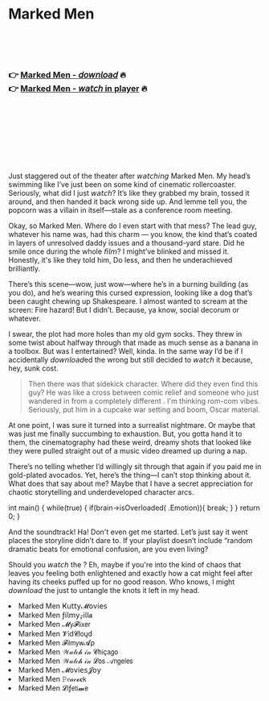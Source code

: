 <h1>Marked Men</h1>

<br><br><br>

<h3>👉 <a href="https://Dions-derzebrballto1986.github.io/mcpeaqdgzq/">Marked Men - 𝘥𝘰𝘸𝘯𝘭𝘰𝘢𝘥</a> 🔥<br>
👉 <a href="https://Dions-derzebrballto1986.github.io/mcpeaqdgzq/">Marked Men - 𝘸𝘢𝘵𝘤𝘩 in player</a> 🔥
</h3>



<br><br><br><br><br><br><br>


Just staggered out of the theater after 𝘸𝘢𝘵𝘤𝘩𝘪𝘯𝘨 Marked Men. My head’s swimming like I’ve just been on some kind of cinematic rollercoaster. Seriously, what did I just 𝘸𝘢𝘵𝘤𝘩? It’s like they grabbed my brain, tossed it around, and then handed it back wrong side up. And lemme tell you, the popcorn was a villain in itself—stale as a conference room meeting.

Okay, so Marked Men. Where do I even start with that mess? The lead guy, whatever his name was, had this charm — you know, the kind that’s coated in layers of unresolved daddy issues and a thousand-yard stare. Did he smile once during the whole 𝘧𝘪𝘭𝘮? I might’ve blinked and missed it. Honestly, it's like they told him, Do less, and then he underachieved brilliantly.

There’s this scene—wow, just wow—where he’s in a burning building (as you do), and he’s wearing this cursed expression, looking like a dog that’s been caught chewing up Shakespeare. I almost wanted to scream at the screen: Fire hazard! But I didn’t. Because, ya know, social decorum or whatever.

I swear, the plot had more holes than my old gym socks. They threw in some twist about halfway through that made as much sense as a banana in a toolbox. But was I entertained? Well, kinda. In the same way I’d be if I accidentally 𝘥𝘰𝘸𝘯𝘭𝘰𝘢𝘥ed the wrong   but still decided to 𝘸𝘢𝘵𝘤𝘩 it because, hey, sunk cost.

> Then there was that sidekick character. Where did they even find this guy? He was like a cross between comic relief and someone who just wandered in from a completely different  . I'm thinking rom-com vibes. Seriously, put him in a cupcake war setting and boom, Oscar material.

At one point, I was sure it turned into a surrealist nightmare. Or maybe that was just me finally succumbing to exhaustion. But, you gotta hand it to them, the cinematography had these weird, dreamy shots that looked like they were pulled straight out of a music video dreamed up during a nap.

There’s no telling whether I’d willingly sit through that again if you paid me in gold-plated avocados. Yet, here’s the thing—I can’t stop thinking about it. What does that say about me? Maybe that I have a secret appreciation for chaotic storytelling and underdeveloped character arcs.

int main() {
  while(true) {
    if(brain->isOverloaded( .Emotion)){
        break;
    }
  }
  return 0;
}

And the soundtrack! Ha! Don't even get me started. Let’s just say it went places the storyline didn’t dare to. If your playlist doesn’t include “random dramatic beats for emotional confusion, are you even living? 

Should you 𝘸𝘢𝘵𝘤𝘩 the  ? Eh, maybe if you're into the kind of chaos that leaves you feeling both enlightened and exactly how a cat might feel after having its cheeks puffed up for no good reason. Who knows, I might 𝘥𝘰𝘸𝘯𝘭𝘰𝘢𝘥 the   just to untangle the knots it left in my head.

<li>Marked Men Ҝ𝗎𝗍𝗍𝗒𝓜𝗈ν𝗂𝖾𝗌</li>
<li>Marked Men ƒ𝗂𝗅𝗆𝗒𝓏𝗂𝗅𝗅𝖆</li>
<li>Marked Men 𝓜𝗒𝓕𝗅𝗂𝗑𝖾𝗋</li>
<li>Marked Men 𝓥𝗂ԁ𝓒𝗅𝗈ųԁ</li>
<li>Marked Men 𝓕𝗂𝗅𝗆𝗒𝗐𝓐ρ</li>
<li>Marked Men 𝒲𝒶𝓉𝒸𝒽 𝒾𝓃 𝓒𝗁𝗂ç𝖺𝗀𝗈</li>
<li>Marked Men 𝒲𝒶𝓉𝒸𝒽 𝒾𝓃 𝓛𝗈𝗌 𝒜𝗇𝗀𝖾𝗅𝖾𝗌</li>
<li>Marked Men 𝓜𝗈ν𝗂𝖾𝗌𝓙𝗈𝗒</li>
<li>Marked Men 𝙿𝑒𝒶𝒸𝓸𝐜𝗄</li>
<li>Marked Men 𝓛𝗂ƒ𝖾𝗍𝗂𝓶𝖾</li>
